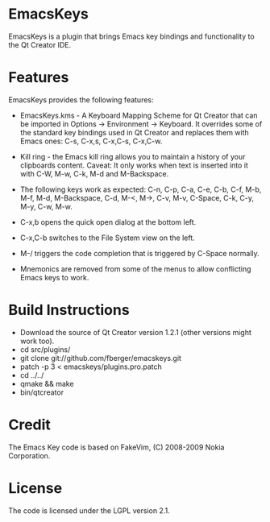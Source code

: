 EmacsKeys
=========

EmacsKeys is a plugin that brings Emacs key bindings and functionality to the
Qt Creator IDE.

Features
========

EmacsKeys provides the following features:

* EmacsKeys.kms - A Keyboard Mapping Scheme for Qt Creator that can be
imported in Options -> Environment -> Keyboard. It overrides some of the
standard key bindings used in Qt Creator and replaces them with Emacs
ones: C-s, C-x,s, C-x,C-s, C-x,C-w.

* Kill ring - the Emacs kill ring allows you to maintain a history of your
clipboards content. Caveat: It only works when text is inserted into it with
C-W, M-w, C-k, M-d and M-Backspace.

* The following keys work as expected: C-n, C-p, C-a, C-e, C-b, C-f, M-b, M-f,
  M-d, M-Backspace, C-d, M-<, M->, C-v, M-v, C-Space, C-k, C-y, M-y, C-w, M-w.

* C-x,b opens the quick open dialog at the bottom left.

* C-x,C-b switches to the File System view on the left.

* M-/ triggers the code completion that is triggered by C-Space normally.

* Mnemonics are removed from some of the menus to allow conflicting Emacs keys
  to work.

Build Instructions
==================

* Download the source of Qt Creator version 1.2.1 (other versions might work too).
* cd src/plugins/
* git clone git://github.com/fberger/emacskeys.git
* patch -p 3 < emacskeys/plugins.pro.patch
* cd ../../
* qmake && make
* bin/qtcreator

Credit
======

The Emacs Key code is based on FakeVim, (C) 2008-2009 Nokia Corporation.

License
=======

The code is licensed under the LGPL version 2.1.

